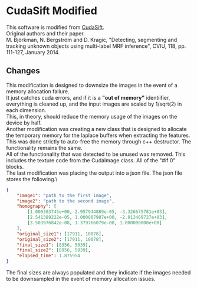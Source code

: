 # CudaSift Modified
This software is modified from [CudaSift](https://github.com/Celebrandil/CudaSift).\
Original authors and their paper.\
M. Björkman, N. Bergström and D. Kragic, "Detecting, segmenting and tracking unknown objects using multi-label MRF inference", CVIU, 118, pp. 111-127, January 2014.

## Changes
This modification is designed to downsize the images in the event of a memory allocation failure.\
It just catches cuda errors, and if it is a **"out of memory"** identiifier, everything is cleaned up, and the input images are scaled by 1/sqrt(2) in each dimension.\
This, in theory, should reduce the memory usage of the images on the device by half.\
Another modification was creating a new class that is designed to allocate the temporary memory for the laplace buffers when extracting the features.\
This was done strictly to auto-free the memory through c++ destructor. The functionality remains the same.\
All of the functionality that was detected to be unused was removed. This includes the texture code from the CudaImage class. All of the "#if 0" blocks.\
The last modification was placing the output into a json file. The json file stores the following.\
```json
{
    "image1": "path to the first image",
    "image2": "path to the second image",
    "homography": [
		[1.000303745e+00, 2.957944889e-05, -3.326675781e+03],
		[2.541389222e-05, 1.000007987e+00, -2.913469727e+03],
		[3.503976842e-08, 1.379766079e-08, 1.000000000e+00]
	],
	"original_size1": [17911, 10078],
	"original_size2": [17911, 10078],
	"final_size1": [8956, 5039],
	"final_size2": [8956, 5039],
	"elapsed_time": 1.875954
}
```
The final sizes are always populated and they indicate if the images needed to be downsampled in the event of memory allocation issues.
    
